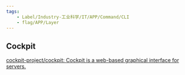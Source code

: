 ```yaml
---
tags:
    - Label/Industry-工业科学/IT/APP/Command/CLI
    - flag/APP/Layer
---
```


## Cockpit

[cockpit-project/cockpit: Cockpit is a web-based graphical interface for servers.](https://github.com/cockpit-project/cockpit)
